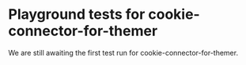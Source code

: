 # Playground tests for cookie-connector-for-themer
We are still awaiting the first test run for cookie-connector-for-themer.
